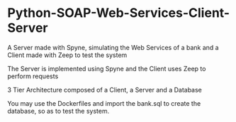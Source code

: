 # Python-SOAP-Web-Services-Client-Server
A Server made with Spyne, simulating the Web Services of a bank and a Client made with Zeep to test the system

The Server is implemented using Spyne and the Client uses Zeep to perform requests

3 Tier Architecture composed of a Client, a Server and a Database

You may use the Dockerfiles and import the bank.sql to create the database, so as to test the system.
